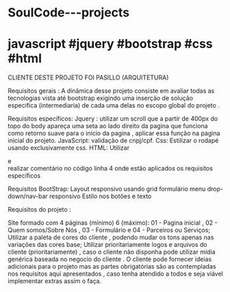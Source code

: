 # SoulCode---projects

# javascript #jquery #bootstrap #css #html

CLIENTE DESTE PROJETO FOI PASILLO (ARQUITETURA)

Requisitos gerais :
A dinâmica desse projeto consiste em avaliar todas as tecnologias vista até bootstrap exigindo uma inserção de solução especifica (intermediaria) de cada uma delas no escopo global do projeto .

Requisitos específicos:
Jquery : utilizar um scroll que a partir de  400px do topo do body apareça uma seta ao lado direito da pagina que funciona como retorno suave para o inicio da pagina , aplicar essa função na pagina inicial do projeto.
JavaScript: validação de cnpj/cpf.
Css: Estilizar o rodapé usando exclusivamente css.
HTML: Utilizar <aside> e <article>
realizar comentário no código linha 4 onde estão aplicados os requisitos específicos 

Requisitos BootStrap:
Layout responsivo usando grid 
formulário 
menu drop-down/nav-bar responsivo
Estilo nos botões e texto 

Requisitos do projeto : 

Site formado com 4 páginas (mínimo) 6 (máximo): 01 - Pagina inicial , 02 - Quem somos/Sobre Nós , 03 - Formulário e 04 - Parceiros ou Serviços;
Utilizar a paleta de cores do cliente , podendo mudar os tons apenas nas variações das cores base;
Utilizar prioritariamente logos e arquivos do cliente (prioritariamente) , caso o cliente não disponha pode utilizar mídia genérica baseada no negocio do cliente .
O cliente pode fornecer ideias adicionais para o projeto mas as partes obrigatórias são as contempladas nos requisitos aqui apresentados , caso tenha atendido a todos e seja viável implementar extras assim o faça.